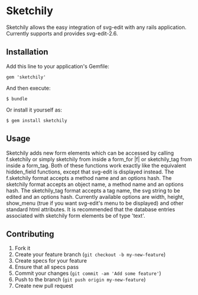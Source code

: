# Sketchily

Sketchily allows the easy integration of svg-edit with any rails application.
Currently supports and provides svg-edit-2.6.

## Installation

Add this line to your application's Gemfile:

    gem 'sketchily'

And then execute:

    $ bundle

Or install it yourself as:

    $ gem install sketchily

## Usage

Sketchily adds new form elements which can be accessed by calling f.sketchily or simply sketchily from inside a form_for |f| or sketchily_tag from inside a form_tag.
Both of these functions work exactly like the equivalent hidden_field functions, except that svg-edit is displayed instead.
The f.sketchily format accepts a method name and an options hash.
The sketchily format accepts an object name, a method name and an options hash.
The sketchily_tag format accepts a tag name, the svg string to be edited and an options hash.
Currently available options are width, height, show_menu (true if you want svg-edit's menu to be displayed) and other standard html attributes.
It is recommended that the database entries associated with sketchily form elements be of type 'text'.

## Contributing

1. Fork it
2. Create your feature branch (`git checkout -b my-new-feature`)
3. Create specs for your feature
4. Ensure that all specs pass
5. Commit your changes (`git commit -am 'Add some feature'`)
6. Push to the branch (`git push origin my-new-feature`)
7. Create new pull request

